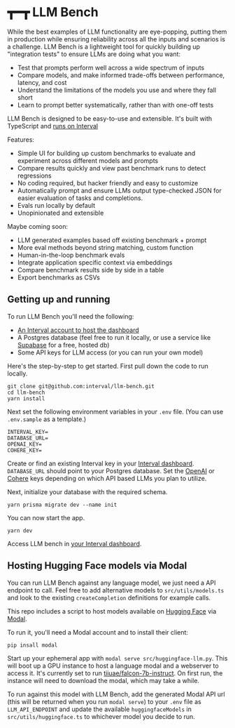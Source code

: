 # ┳━┳ LLM Bench

While the best examples of LLM functionality are eye-popping, putting them in production while ensuring reliability across all the inputs and scenarios is a challenge. LLM Bench is a lightweight tool for quickly building up "integration tests" to ensure LLMs are doing what you want:

* Test that prompts perform well across a wide spectrum of inputs
* Compare models, and make informed trade-offs between performance, latency, and cost
* Understand the limitations of the models you use and where they fall short
* Learn to prompt better systematically, rather than with one-off tests

LLM Bench is designed to be easy-to-use and extensible. It's built with TypeScript and [runs on Interval](https://interval.com/)

Features:
* Simple UI for building up custom benchmarks to evaluate and experiment across different models and prompts
* Compare results quickly and view past benchmark runs to detect regressions
* No coding required, but hacker friendly and easy to customize
* Automatically prompt and ensure LLMs output type-checked JSON for easier evaluation of tasks and completions.
* Evals run locally by default
* Unopinionated and extensible

Maybe coming soon:
* LLM generated examples based off existing benchmark + prompt
* More eval methods beyond string matching, custom function
* Human-in-the-loop benchmark evals
* Integrate application specific context via embeddings
* Compare benchmark results side by side in a table
* Export benchmarks as CSVs

## Getting up and running

To run LLM Bench you'll need the following:

* [An Interval account to host the dashboard](https://interval.com/)
* A Postgres database (feel free to run it locally, or use a service like [Supabase](https://supabase.com/) for a free, hosted db)
* Some API keys for LLM access (or you can run your own model)

Here's the step-by-step to get started. First pull down the code to run locally.

```
git clone git@github.com:interval/llm-bench.git
cd llm-bench
yarn install
```

Next set the following environment variables in your `.env` file. (You can use `.env.sample` as a template.)

```
INTERVAL_KEY=
DATABASE_URL=
OPENAI_KEY=
COHERE_KEY=
```

Create or find an existing Interval key in your [Interval dashboard](https://interval.com/dashboard/develop/keys). `DATABASE_URL` should point to your Postgres database. Set the [OpenAI](https://platform.openai.com/account/api-keys) or [Cohere](https://dashboard.cohere.ai/api-keys) keys depending on which API based LLMs you plan to utilize.

Next, initialize your database with the required schema.

```
yarn prisma migrate dev --name init
```

You can now start the app.

```
yarn dev
```

Access LLM bench in [your Interval dashboard](https://interval.com/dashboard/actions).

## Hosting Hugging Face models via Modal

You can run LLM Bench against any language model, we just need a API endpoint to call. Feel free to add alternative models to `src/utils/models.ts` and look to the existing `createCompletion` definitions for example calls.

This repo includes a script to host models available on [Hugging Face](https://huggingface.co/) via [Modal](https://modal.com/).

To run it, you'll need a Modal account and to install their client:

```
pip insall modal
```

Start up your ephemeral app with `modal serve src/huggingface-llm.py`. This will boot up a GPU instance to host a language modal and a webserver to access it. It's currently set to run [tiiuae/falcon-7b-instruct](https://huggingface.co/tiiuae/falcon-7b-instruct). On first run, the instance will need to download the modal, which may take a while.

To run against this model with LLM Bench, add the generated Modal API url (this will be returned when you run `modal serve`) to your `.env` file as `LLM_API_ENDPOINT` and update the available `huggingfaceModels` in `src/utils/huggingface.ts` to whichever model you decide to run.
